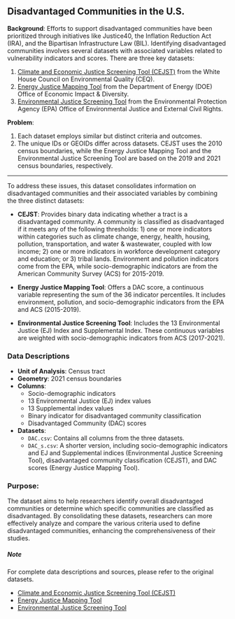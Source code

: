 ## Disadvantaged Communities in the U.S.

**Background**: Efforts to support disadvantaged communities have been prioritized through initiatives like Justice40, the Inflation Reduction Act (IRA), and the Bipartisan Infrastructure Law (BIL). Identifying disadvantaged communities involves several datasets with associated variables related to vulnerability indicators and scores. There are three key datasets:

1. [Climate and Economic Justice Screening Tool (CEJST)](https://screeningtool.geoplatform.gov/en/methodology#3/33.47/-97.5) from the White House Council on Environmental Quality (CEQ).
2. [Energy Justice Mapping Tool](https://energyjustice.egs.anl.gov/) from the Department of Energy (DOE) Office of Economic Impact & Diversity.
3. [Environmental Justice Screening Tool](https://www.epa.gov/system/files/documents/2023-06/ejscreen-tech-doc-version-2-2.pdf) from the Environmental Protection Agency (EPA) Office of Environmental Justice and External Civil Rights.

**Problem**:
1. Each dataset employs similar but distinct criteria and outcomes.
2. The unique IDs or GEOIDs differ across datasets. CEJST uses the 2010 census boundaries, while the Energy Justice Mapping Tool and the Environmental Justice Screening Tool are based on the 2019 and 2021 census boundaries, respectively.
------------------------

To address these issues, this dataset consolidates information on disadvantaged communities and their associated variables by combining the three distinct datasets:

- **CEJST**: Provides binary data indicating whether a tract is a disadvantaged community. A community is classified as disadvantaged if it meets any of the following thresholds: 1) one or more indicators within categories such as climate change, energy, health, housing, pollution, transportation, and water & wastewater, coupled with low income; 2) one or more indicators in workforce development category and education; or 3) tribal lands. Environment and pollution indicators come from the EPA, while socio-demographic indicators are from the American Community Survey (ACS) for 2015-2019.

- **Energy Justice Mapping Tool**: Offers a DAC score, a continuous variable representing the sum of the 36 indicator percentiles. It includes environment, pollution, and socio-demographic indicators from the EPA and ACS (2015-2019). 

- **Environmental Justice Screening Tool**: Includes the 13 Environmental Justice (EJ) Index and Supplemental Index. These continuous variables are weighted with socio-demographic indicators from ACS (2017-2021).

### Data Descriptions
- **Unit of Analysis**: Census tract
- **Geometry**:  2021 census boundaries
- **Columns**:
    - Socio-demographic indicators
    - 13 Environmental Justice (EJ) index values
    - 13 Supplemental index values
    - Binary indicator for disadvantaged community classification
    - Disadvantaged Community (DAC) scores 
- **Datasets**:
    - `DAC.csv`: Contains all columns from the three datasets.
    - `DAC_s.csv`: A shorter version, including socio-demographic indicators and EJ and Supplemental indices (Environmental Justice Screening Tool), disadvantaged community classification (CEJST), and DAC scores (Energy Justice Mapping Tool). 


### Purpose:
The dataset aims to help researchers identify overall disadvantaged communities or determine which specific communities are classified as disadvantaged. By consolidating these datasets, researchers can more effectively analyze and compare the various criteria used to define disadvantaged communities, enhancing the comprehensiveness of their studies.

##### Note
For complete data descriptions and sources, please refer to the original datasets.
* [Climate and Economic Justice Screening Tool (CEJST)](https://screeningtool.geoplatform.gov/en/methodology#3/33.47/-97.5) 
* [Energy Justice Mapping Tool](https://energyjustice.egs.anl.gov/) 
* [Environmental Justice Screening Tool](https://www.epa.gov/system/files/documents/2023-06/ejscreen-tech-doc-version-2-2.pdf) 